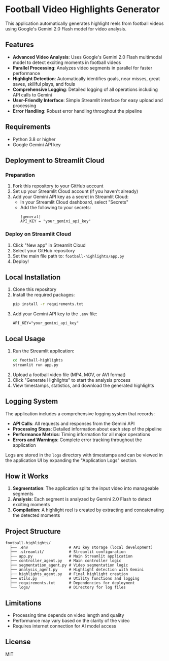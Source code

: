 # Football Video Highlights Generator

This application automatically generates highlight reels from football videos using Google's Gemini 2.0 Flash model for video analysis.

## Features

- **Advanced Video Analysis**: Uses Google's Gemini 2.0 Flash multimodal model to detect exciting moments in football videos
- **Parallel Processing**: Analyzes video segments in parallel for faster performance
- **Highlight Detection**: Automatically identifies goals, near misses, great saves, skillful plays, and fouls
- **Comprehensive Logging**: Detailed logging of all operations including API calls to Gemini
- **User-Friendly Interface**: Simple Streamlit interface for easy upload and processing
- **Error Handling**: Robust error handling throughout the pipeline

## Requirements

- Python 3.8 or higher
- Google Gemini API key

## Deployment to Streamlit Cloud

### Preparation

1. Fork this repository to your GitHub account
2. Set up your Streamlit Cloud account (if you haven't already)
3. Add your Gemini API key as a secret in Streamlit Cloud:
   - In your Streamlit Cloud dashboard, select "Secrets"
   - Add the following to your secrets:
     ```
     [general]
     API_KEY = "your_gemini_api_key"
     ```

### Deploy on Streamlit Cloud

1. Click "New app" in Streamlit Cloud
2. Select your GitHub repository
3. Set the main file path to: `football-highlights/app.py`
4. Deploy!

## Local Installation

1. Clone this repository
2. Install the required packages:
   ```bash
   pip install -r requirements.txt
   ```
3. Add your Gemini API key to the `.env` file:
   ```
   API_KEY="your_gemini_api_key"
   ```

## Local Usage

1. Run the Streamlit application:
   ```bash
   cd football-highlights
   streamlit run app.py
   ```
2. Upload a football video file (MP4, MOV, or AVI format)
3. Click "Generate Highlights" to start the analysis process
4. View timestamps, statistics, and download the generated highlights

## Logging System

The application includes a comprehensive logging system that records:

- **API Calls**: All requests and responses from the Gemini API
- **Processing Steps**: Detailed information about each step of the pipeline
- **Performance Metrics**: Timing information for all major operations
- **Errors and Warnings**: Complete error tracking throughout the application

Logs are stored in the `logs` directory with timestamps and can be viewed in the application UI by expanding the "Application Logs" section.

## How it Works

1. **Segmentation**: The application splits the input video into manageable segments
2. **Analysis**: Each segment is analyzed by Gemini 2.0 Flash to detect exciting moments
3. **Compilation**: A highlight reel is created by extracting and concatenating the detected moments

## Project Structure

```
football-highlights/
  ├── .env                  # API key storage (local development)
  ├── .streamlit/           # Streamlit configuration
  ├── app.py                # Main Streamlit application
  ├── controller_agent.py   # Main controller logic
  ├── segmentation_agent.py # Video segmentation logic
  ├── analysis_agent.py     # Highlight detection with Gemini
  ├── highlights_agent.py   # Final highlight creation
  ├── utils.py              # Utility functions and logging
  ├── requirements.txt      # Dependencies for deployment
  └── logs/                 # Directory for log files
```

## Limitations

- Processing time depends on video length and quality
- Performance may vary based on the clarity of the video
- Requires internet connection for AI model access

## License

MIT 